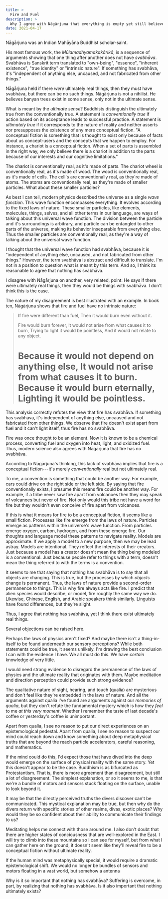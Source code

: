```yaml
---
title: >
  Fire and Fuel
description: >
  Why I agree with Nāgārjuna that everything is empty yet still believe in ultimately real things.
date: 2021-04-17
---
```


Nāgārjuna was an Indian Mahāyāna Buddhist scholar-saint.

His most famous work, the _Mūlamadhyamakakārikā_, is a sequence of arguments showing that one thing after another does not have _svabhāva_. Svabhāva is Sanskrit term translated to "own-being", "essence", "inherent existence", "true identity" or "intrinsic nature". If something has svabhāva, it's "independent of anything else, uncaused, and not fabricated from other things."

Nāgārjuna held if there _were_ ultimately real things, then they must have svabhāva, but there can be no such things. Nāgārjuna is not a nihilist. He believes banyan trees exist in some sense, only not in the ultimate sense.

What is meant by the _ultimate sense_? Buddhists distinguish the ultimately true from the conventionally true. A statement is _conventionally true_ if action based on its acceptance leads to successful practice. A statement is _ultimately true_ if it corresponds to the nature of reality and neither asserts nor presupposes the existence of any mere conceptual fiction. "A conceptual fiction is something that is thought to exist only because of facts about us concept-users and the concepts that we happen to employ. For instance, a chariot is a conceptual fiction. When a set of parts is assembled in the right way, we only believe there is a chariot in addition to the parts because of our interests and our cognitive limitations."

The chariot is conventionally real, as it's made of parts. The chariot wheel is conventionally real, as it's made of wood. The wood is conventionally real, as it's made of cells. The cell's are conventionally real, as they're made of atoms. The atoms are conventionally real, as they're made of smaller particles. What about these smaller particles?

As best I can tell, modern physics described the universe as a single _wave function_. This wave function encompasses everything. It evolves according to the fixed laws of nature. These smaller particles, like elements, molecules, things, selves, and all other terms in our language, are ways of talking about this universal wave function. The division between the particle and it's surroundings is arbitrary, and particle can be entangled to other parts of the universe, making its behavior inseparable from everything else. Thus the smaller particles are conventionally real, as they're a way of talking about the universal wave function.

I thought that the universal wave function had svabhāva, because it is "independent of anything else, uncaused, and not fabricated from other things." However, the term svabhāva is abstract and difficult to translate. I'm not in a position to question what is meant by this term. And so, I think its reasonable to agree that nothing has svabhāva.

I disagree with Nāgārjuna on another, very related, point: He says if there were ultimately real things, then they would be things with svabhāva. I don't think this is the case.

The nature of my disagreement is best illustrated with an example. In book ten, Nāgārjuna shows that fire and fuel have no intrinsic nature:

> If fire were different than fuel,
> Then it would burn even without it.
>
> Fire would burn forever,
> It would not arise from what causes it to burn,
> Trying to light it would be pointless,
> And it would not relate to any object.
>
> Because it would not depend on anything else,
> It would not arise from what causes it to burn.
> Because it would burn eternally,
> Lighting it would be pointless.
> =

This analysis correctly refutes the view that fire has svabhāva. If something has svabhāva, it's independent of anything else, uncaused and not fabricated from other things. We observe that fire doesn't exist apart from fuel and it can't light itself, thus fire has no svabhāva.

Fire was once thought to be an element. Now it is known to be a chemical process, converting fuel and oxygen into heat, light, and oxidized fuel. Thus, modern science also agrees with Nāgārjuna that fire has no svabhāva.

According to Nāgārjuna's thinking, this lack of svabhāva implies that fire is a conceptual fiction---it's merely _conventionally_ real but not ultimately real.

To me, a convention is something that could be another way. For example, cars could drive on the right side or the left side. By saying that fire conventionally exists, I presume this means fire could be another way. For example, if a tribe never saw fire apart from volcanoes then they may speak of volcanoes but never of fire. Not only would this tribe not have a word for fire but they wouldn't even conceive of fire apart from volcanoes.

If this is what it means for fire to be a conceptual fiction, it seems like a small fiction. Processes like fire emerge from the laws of nature. Particles emerge as patterns within the universe's wave function. From particles emerge oxygen, carbon, hydrogen, and from these emerge fire. Our thoughts and language model these patterns to navigate reality. Models are approximate. If we apply a model to a new purpose, then we may be lead astray. Models are intentional. They reflect the interests of their creators. Just because a model has a creator doesn't mean the thing being modeled is a conventional. Just because people refer to things with a term, doesn't mean the thing referred to with the terms is a convention.

It seems to me that saying that nothing has svabhāva is to say that all objects are changing. This is true, but the processes by which _objects_ change is permanent. Thus, the laws of nature provide a second-order permanence to things. This is why fire always acts like fire. I predict that alien species would describe, or model, fire roughly the same way we do. Likewise, Chinese, English, and Arabic speakers think similarly. Linguists have found differences, but they're slight.

Thus, I agree that nothing has svabhāva, yet I think there exist ultimately real things.

Several objections can be raised here.

Perhaps the laws of physics aren't fixed? And maybe there isn't a thing-in-itself to be found underneath our sensory perceptions? While both statements could be true, it seems unlikely. I'm drawing the best conclusion I can with the evidence I have. We all must do this. We have _certain_ knowledge of very little.

I would need strong evidence to disregard the permanence of the laws of physics and the ultimate reality that originates with them. Maybe meditation and direction perception could provide such strong evidence? 

The qualitative nature of sight, hearing, and touch (qualia) are mysterious and don't feel like they're embedded in the laws of nature. And all the arguments against qualia I've found are arguments against our _memories of qualia_, but they don't refute the fundamental mystery which is how they _feel_ to me _at this very moment_. Whether I remember the taste of last decade's coffee or yesterday's coffee is unimportant.

Apart from qualia, I see no reason to put our direct experiences on an epistemological pedestal. Apart from qualia, I see no reason to suspect our mind could reach down and know something about deep metaphysical truths that are beyond the reach particle accelerators, careful reasoning, and mathematics.

If the mind could do this, I'd expect those that have dived into the deep would emerge on the surface of physical reality with the same story. Yet this doesn't appear to be the case. Buddhism is as bifurcated as Protestantism. That is, there is more agreement than disagreement, but still a lot of disagreement. The simplest explanation, or so it seems to me, is that we're a bundle of motors and sensors stuck floating on the surface, unable to look beyond it.

It may be that the directly perceived truths the divers discover can't be communicated. This mystical explanation may be true, but then why do the divers return with specific stories of other realms, divas, exotic places? Why would they be so confident about their ability to communicate their findings to us?

Meditating helps me connect with those around me. I also don't doubt that there are higher states of conciousness that are well-explored in the East. I will try to climb into these mountains so I can see for myself, but from what I can gather here on the ground, it doesn't seem like they'll reveal fire to be a conceptual fiction without ultimate reality.

If the human mind was metaphysically special, it would require a dramatic epistemological shift. We would no longer be bundles of sensors and motors floating in a vast world, but somehow a antenna

Why is it so important that nothing has svabhāva? Suffering is overcome, in part, by realizing that nothing has svabhāva. Is it also important that nothing ultimately exists?
